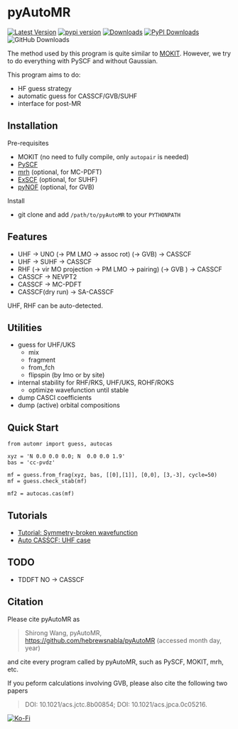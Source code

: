# pyAutoMR

[![Latest Version](https://img.shields.io/github/v/release/hebrewsnabla/pyAutoMR)](https://github.com/hebrewsnabla/pyAutoMR/releases/latest)
[![pypi version](https://img.shields.io/pypi/v/pyAutoMR.svg)](https://pypi.python.org/pypi/pyAutoMR)
[![Downloads](https://pepy.tech/badge/pyAutoMR/month)](https://pepy.tech/project/pyAutoMR)
[![PyPI Downloads](https://img.shields.io/pypi/dm/pyAutoMR.svg?label=PyPI%20downloads)](https://pypi.org/project/pyAutoMR/)
![GitHub Downloads][gh-downloads]

The method used by this program is quite similar to [MOKIT](https://gitlab.com/jxzou/mokit). However, we try to do everything with PySCF and without Gaussian.

This program aims to do:
* HF guess strategy
* automatic guess for CASSCF/GVB/SUHF 
* interface for post-MR

## Installation
Pre-requisites
* MOKIT (no need to fully compile, only `autopair` is needed)
* [PySCF](https://github.com/pyscf/pyscf)
* [mrh](https://github.com/MatthewRHermes/mrh) (optional, for MC-PDFT)
* [ExSCF](https://github.com/hebrewsnabla/ExSCF) (optional, for SUHF)
* [pyNOF](https://github.com/hebrewsnabla/pyNOF) (optional, for GVB)


Install
* git clone and add `/path/to/pyAutoMR` to your `PYTHONPATH`

## Features
* UHF -> UNO (-> PM LMO -> assoc rot) (-> GVB) -> CASSCF
* UHF -> SUHF -> CASSCF
* RHF (-> vir MO projection -> PM LMO -> pairing) (-> GVB ) -> CASSCF
* CASSCF -> NEVPT2
* CASSCF -> MC-PDFT
* CASSCF(dry run) -> SA-CASSCF

UHF, RHF can be auto-detected.

## Utilities
* guess for UHF/UKS
  + mix
  + fragment
  + from_fch
  + flipspin (by lmo or by site)
* internal stability for RHF/RKS, UHF/UKS, ROHF/ROKS
  + optimize wavefunction until stable
* dump CASCI coefficients
* dump (active) orbital compositions

## Quick Start
```
from automr import guess, autocas

xyz = 'N 0.0 0.0 0.0; N  0.0 0.0 1.9' 
bas = 'cc-pvdz'

mf = guess.from_frag(xyz, bas, [[0],[1]], [0,0], [3,-3], cycle=50)
mf = guess.check_stab(mf)

mf2 = autocas.cas(mf)
```

## Tutorials
* [Tutorial: Symmetry-broken wavefunction](https://blog.shi-rong.wang/pyautomr_1.html)
* [Auto CASSCF: UHF case](https://blog.shi-rong.wang/mr_practice/mr_tutor.html#uhf-case)

## TODO
* TDDFT NO -> CASSCF

## Citation
Please cite pyAutoMR as
> Shirong Wang, pyAutoMR, https://github.com/hebrewsnabla/pyAutoMR (accessed month day, year)

and cite every program called by pyAutoMR, such as PySCF, MOKIT, mrh, etc.

If you peform calculations involving GVB, please also cite the following two papers
> DOI: 10.1021/acs.jctc.8b00854; DOI: 10.1021/acs.jpca.0c05216.


[![Ko-Fi][kofi-badge]][kofi]


[gh-downloads]: https://img.shields.io/github/downloads/hebrewsnabla/pyAutoMR/total?color=pink&label=GitHub%20Downloads
[kofi-badge]: https://img.shields.io/badge/Ko--fi-Buy%20me%20a%20coffee!-%2346b798.svg
[kofi]: https://ko-fi.com/srwang
